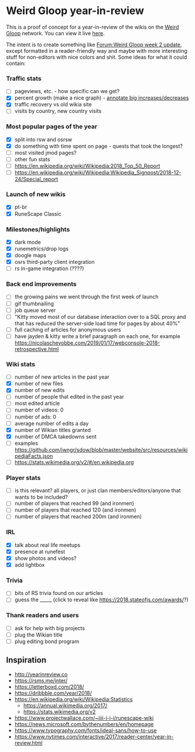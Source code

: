 # Weird Gloop year-in-review

This is a proof of concept for a year-in-review of the wikis on the [Weird Gloop](https://weirdgloop.org) network. You can view it live [here](https://iiii-i-i-i.github.io/year-in-review/).

The intent is to create something like [Forum:Weird Gloop week 2 update](https://meta.weirdgloop.org/w/Forum:Weird_Gloop_week_2_update), except formatted in a reader-friendly way and maybe with more interesting stuff for non-editors with nice colors and shit. Some ideas for what it could contain:

### Traffic stats
- [ ] pageviews, etc. - how specific can we get?
- [x] percent growth (make a nice graph) - [annotate big increases/decreases](https://en.wikipedia.org/wiki/Wikipedia:Article_traffic_jumps)
- [x] traffic recovery vs old wikia site
- [ ] visits by country, new country visits

### Most popular pages of the year
- [x] split into rsw and osrsw
- [x] do something with time spent on page - quests that took the longest?
- [ ] most visited jmod pages?
- [ ] other fun stats
- [ ] https://en.wikipedia.org/wiki/Wikipedia:2018_Top_50_Report
- [ ] https://en.wikipedia.org/wiki/Wikipedia:Wikipedia_Signpost/2018-12-24/Special_report

### Launch of new wikis
- [x] pt-br
- [x] RuneScape Classic

### Milestones/highlights
- [x] dark mode
- [x] runemetrics/drop logs
- [x] doogle maps
- [x] osrs third-party client integration
- [ ] rs in-game integration (????)

### Back end improvements
- [ ] the growing pains we went through the first week of launch
- [ ] gif thumbnailing
- [ ] job queue server
- [ ] "Kitty moved most of our database interaction over to a SQL proxy and that has reduced the server-side load time for pages by about 40%"
- [ ] full caching of articles for anonymous users
- [ ] have jayden & kitty write a brief paragraph on each one, for example https://nicolaschevobbe.com/2019/01/17/webconsole-2018-retrospective.html

### Wiki stats
- [ ] number of new articles in the past year
- [x] number of new files
- [x] number of new edits
- [ ] number of people that edited in the past year
- [ ] most edited article
- [ ] number of videos: 0
- [ ] number of ads: 0
- [ ] average number of edits a day
- [x] number of Wikian titles granted
- [x] number of DMCA takedowns sent
- [ ] examples https://github.com/jwngr/sdow/blob/master/website/src/resources/wikipediaFacts.json
- [ ] https://stats.wikimedia.org/v2/#/en.wikipedia.org

### Player stats
- [ ] is this relevant? all players, or just clan members/editors/anyone that wants to be included?
- [ ] number of players that reached 99 (and ironmen)
- [ ] number of players that reached 120 (and ironmen)
- [ ] number of players that reached 200m (and ironmen)

### IRL
- [x] talk about real life meetups
- [x] presence at runefest
- [x] show photos and videos?
- [x] add lightbox

### Trivia
- [ ] bits of RS trivia found on our articles
- [ ] guess the _____ (click to reveal like https://2018.stateofjs.com/awards/?)

### Thank readers and users
- [ ] ask for help with big projects
- [ ] plug the Wikian title
- [ ] plug editing bond program

## Inspiration
* http://yearinreview.co
* https://rsms.me/inter/
* https://letterboxd.com/2018/
* https://dribbble.com/year/2018/
* https://en.wikipedia.org/wiki/Wikipedia:Statistics
    * https://annual.wikimedia.org/2017/
    * https://stats.wikimedia.org/v2
* https://www.projectwallace.com/~iiii-i-i-i/runescape-wiki
* https://news.microsoft.com/bythenumbers/en/homepage
* https://www.typography.com/fonts/ideal-sans/how-to-use
* https://www.nytimes.com/interactive/2017/reader-center/year-in-review.html
